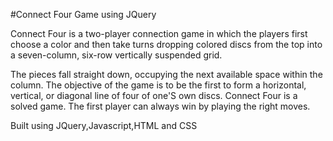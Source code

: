 #Connect Four Game using JQuery


Connect Four is a two-player connection game in which the players first choose a color and then take turns dropping colored discs from the top into a seven-column, six-row vertically suspended grid.

The pieces fall straight down, occupying the next available space within the column. The objective of the game is to be the first to form a horizontal, vertical, or diagonal line of four of one'S own discs. Connect Four is a solved game. The first player can always win by playing the right moves.

Built using JQuery,Javascript,HTML and CSS
